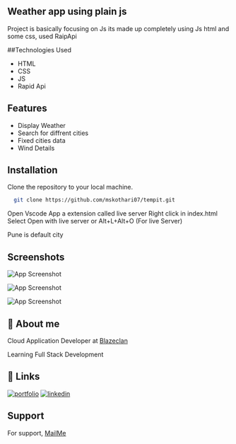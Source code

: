 ## Weather app using plain js

Project is basically focusing on Js its made up completely using Js html and some css, used RaipApi 

##Technologies Used
 - HTML
 - CSS
 - JS
 - Rapid Api
 
## Features
- Display Weather 
- Search for diffrent cities
- Fixed  cities data 
- Wind Details

## Installation
Clone the repository to your local machine.
```bash
  git clone https://github.com/mskothari07/tempit.git
```
Open Vscode 
App a extension called live server
Right click in index.html
Select Open with live server 
or Alt+L+Alt+O (For live Server)

Pune is default city

## Screenshots

![App Screenshot](https://imgur.com/xCqFUWi.jpeg)

![App Screenshot](https://imgur.com/x9tMG2V.jpeg)

![App Screenshot](https://imgur.com/1g2CI2Q.jpeg)


## 🚀 About me

Cloud Application Developer at [Blazeclan](https://www.blazeclan.com/)

Learning Full Stack Development

## 🔗 Links

[![portfolio](https://img.shields.io/badge/my_portfolio-000?style=for-the-badge&logo=ko-fi&logoColor=white)](https://mskothari.netlify.app/)
[![linkedin](https://img.shields.io/badge/linkedin-0A66C2?style=for-the-badge&logo=linkedin&logoColor=white)](https://www.linkedin.com/in/kothari-meet/)


## Support

For support, [MailMe](mailto:reachmsk@gmail.com)
